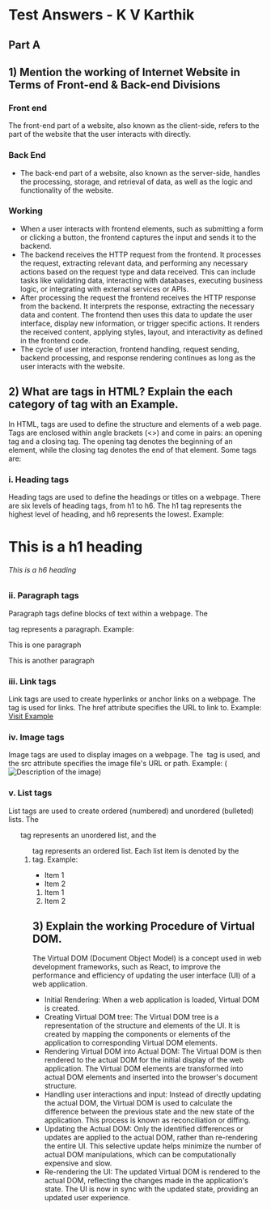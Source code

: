 # Test Answers - K V Karthik
## Part A
## 1) Mention the working of Internet Website in Terms of Front-end & Back-end Divisions
### Front end
The front-end part of a website, also known as the client-side, refers to the part of the website that the user interacts with directly. 

### Back End
- The back-end part of a website, also known as the server-side, handles the processing, storage, and retrieval of data, as well as the logic and functionality of the website. 

### Working
- When a user interacts with frontend elements, such as submitting a form or clicking a button, the frontend captures the input and sends it to the backend. 
- The backend receives the HTTP request from the frontend. It processes the request, extracting relevant data, and performing any necessary actions based on the request type and data received. This can include tasks like validating data, interacting with databases, executing business logic, or integrating with external services or APIs.
- After processing the request the frontend receives the HTTP response from the backend. It interprets the response, extracting the necessary data and content. The frontend then uses this data to update the user interface, display new information, or trigger specific actions. It renders the received content, applying styles, layout, and interactivity as defined in the frontend code.
- The cycle of user interaction, frontend handling, request sending, backend processing, and response rendering continues as long as the user interacts with the website.

## 2)  What are tags in HTML? Explain the each category of tag with an Example.
In HTML, tags are used to define the structure and elements of a web page. Tags are enclosed within angle brackets (<>) and come in pairs: an opening tag and a closing tag. The opening tag denotes the beginning of an element, while the closing tag denotes the end of that element. Some tags are:
### i. Heading tags
Heading tags are used to define the headings or titles on a webpage. There are six levels of heading tags, from h1 to h6. The h1 tag represents the highest level of heading, and h6 represents the lowest. Example:
<h1>This is a h1 heading</h1>
<h6>This is a h6 heading</h6>

### ii. Paragraph tags
Paragraph tags define blocks of text within a webpage. The <p> tag represents a paragraph. Example:
<p>This is one paragraph</p>
<p>This is another paragraph</p>

### iii. Link tags
Link tags are used to create hyperlinks or anchor links on a webpage. The <a> tag is used for links. The href attribute specifies the URL to link to. Example:
<a href="https://www.example.com">Visit Example</a>

### iv. Image tags
Image tags are used to display images on a webpage. The <img> tag is used, and the src attribute specifies the image file's URL or path. Example:
(<img src="image.jpg" alt="Description of the image">)

### v. List tags
List tags are used to create ordered (numbered) and unordered (bulleted) lists. The <ul> tag represents an unordered list, and the <ol> tag represents an ordered list. Each list item is denoted by the <li> tag. Example:
<ul>
  <li>Item 1</li>
  <li>Item 2</li>
</ul>

<ol>
  <li>Item 1</li>
  <li>Item 2</li>
</ol>


## 3) Explain the working Procedure of Virtual DOM.
The Virtual DOM (Document Object Model) is a concept used in web development frameworks, such as React, to improve the performance and efficiency of updating the user interface (UI) of a web application.
- Initial Rendering: When a web application is loaded, Virtual DOM is created.
- Creating Virtual DOM tree: The Virtual DOM tree is a representation of the structure and elements of the UI. It is created by mapping the components or elements of the application to corresponding Virtual DOM elements.
- Rendering Virtual DOM into Actual DOM: The Virtual DOM is then rendered to the actual DOM for the initial display of the web application. The Virtual DOM elements are transformed into actual DOM elements and inserted into the browser's document structure.
- Handling user interactions and input: Instead of directly updating the actual DOM, the Virtual DOM is used to calculate the difference between the previous state and the new state of the application. This process is known as reconciliation or diffing.
- Updating the Actual DOM: Only the identified differences or updates are applied to the actual DOM, rather than re-rendering the entire UI. This selective update helps minimize the number of actual DOM manipulations, which can be computationally expensive and slow.
- Re-rendering the UI: The updated Virtual DOM is rendered to the actual DOM, reflecting the changes made in the application's state. The UI is now in sync with the updated state, providing an updated user experience.

##


